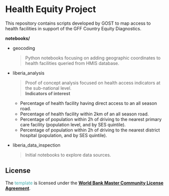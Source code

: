 # Health Equity Project

This repository contains scripts developed by GOST to map access to health facilities in support of the GFF Country Equity Diagnostics.

**notebooks/**
- geocoding
    > Python notebooks focusing on adding geographic coordinates to health facilities queried from HMIS database.
    
- liberia_analysis
    > Proof of concept analysis focused on health access indicators at the sub-national level.  
    **Indicators of interest**
  -	Percentage of health facility having direct access to an all season road.
  -	Percentage of health facility within 2km of an all season road.
  -	Percentage of population within 2h of driving to the nearest primary care facility (population level, and by SES quintile).
  -	Percentage of population within 2h of driving to the nearest district hospital (population, and by SES quintile).

- liberia_data_inspection
    > Initial notebooks to explore data sources.

## License

The <span style="color:#3EACAD">template</span> is licensed under the [**World Bank Master Community License Agreement**](LICENSE.md).
